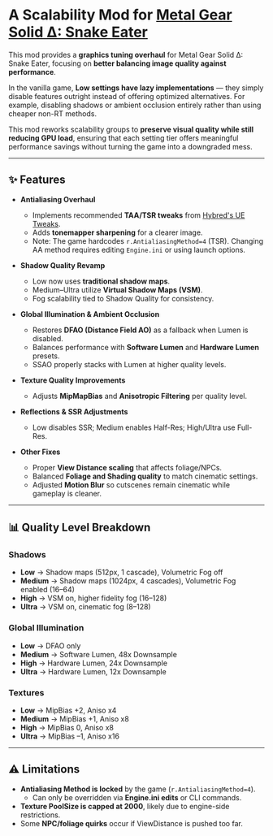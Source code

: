 # A Scalability Mod for [Metal Gear Solid Δ: Snake Eater](https://store.steampowered.com/app/2417610/METAL_GEAR_SOLID_D_SNAKE_EATER/)

This mod provides a **graphics tuning overhaul** for Metal Gear Solid Δ: Snake Eater, focusing on **better balancing image quality against performance**.  

In the vanilla game, **Low settings have lazy implementations** — they simply disable features outright instead of offering optimized alternatives. For example, disabling shadows or ambient occlusion entirely rather than using cheaper non-RT methods.  

This mod reworks scalability groups to **preserve visual quality while still reducing GPU load**, ensuring that each setting tier offers meaningful performance savings without turning the game into a downgraded mess.

---

## ✨ Features

- **Antialiasing Overhaul**  
  - Implements recommended **TAA/TSR tweaks** from [Hybred's UE Tweaks](https://www.reddit.com/r/MotionClarity/comments/1gghasv/best_unreal_engine_antialiasing_tweaks/).  
  - Adds **tonemapper sharpening** for a clearer image.  
  - Note: The game hardcodes `r.AntialiasingMethod=4` (TSR). Changing AA method requires editing `Engine.ini` or using launch options.

- **Shadow Quality Revamp**  
  - Low now uses **traditional shadow maps**.  
  - Medium–Ultra utilize **Virtual Shadow Maps (VSM)**.  
  - Fog scalability tied to Shadow Quality for consistency.

- **Global Illumination & Ambient Occlusion**  
  - Restores **DFAO (Distance Field AO)** as a fallback when Lumen is disabled.  
  - Balances performance with **Software Lumen** and **Hardware Lumen** presets.  
  - SSAO properly stacks with Lumen at higher quality levels.

- **Texture Quality Improvements**  
  - Adjusts **MipMapBias** and **Anisotropic Filtering** per quality level.

- **Reflections & SSR Adjustments**  
  - Low disables SSR; Medium enables Half-Res; High/Ultra use Full-Res.

- **Other Fixes**  
  - Proper **View Distance scaling** that affects foliage/NPCs.  
  - Balanced **Foliage and Shading quality** to match cinematic settings.  
  - Adjusted **Motion Blur** so cutscenes remain cinematic while gameplay is cleaner.

---

## 📊 Quality Level Breakdown

### Shadows
- **Low** → Shadow maps (512px, 1 cascade), Volumetric Fog off  
- **Medium** → Shadow maps (1024px, 4 cascades), Volumetric Fog enabled (16–64)  
- **High** → VSM on, higher fidelity fog (16–128)  
- **Ultra** → VSM on, cinematic fog (8–128)

### Global Illumination
- **Low** → DFAO only  
- **Medium** → Software Lumen, 48x Downsample  
- **High** → Hardware Lumen, 24x Downsample  
- **Ultra** → Hardware Lumen, 12x Downsample   

### Textures
- **Low** → MipBias +2, Aniso x4  
- **Medium** → MipBias +1, Aniso x8  
- **High** → MipBias 0, Aniso x8  
- **Ultra** → MipBias –1, Aniso x16  


---

## ⚠️ Limitations

- **Antialiasing Method is locked** by the game (`r.AntialiasingMethod=4`).  
  - Can only be overridden via **Engine.ini edits** or CLI commands.  
- **Texture PoolSize is capped at 2000**, likely due to engine-side restrictions.  
- Some **NPC/foliage quirks** occur if ViewDistance is pushed too far.
